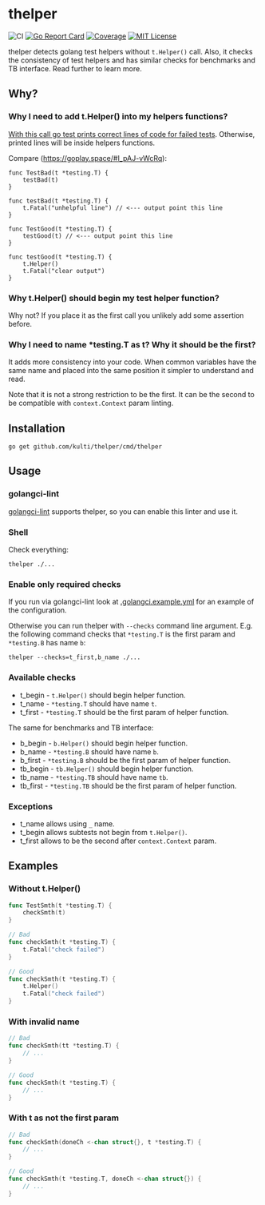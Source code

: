 # thelper

![CI](https://github.com/kulti/thelper/workflows/CI/badge.svg)
[![Go Report Card](https://goreportcard.com/badge/github.com/kulti/thelper)](https://goreportcard.com/report/github.com/kulti/thelper)
[![Coverage](https://coveralls.io/repos/github/kulti/thelper/badge.svg?branch=master)](https://coveralls.io/github/kulti/thelper?branch=master)
[![MIT License](http://img.shields.io/badge/license-MIT-blue.svg?style=flat)](LICENSE)

thelper detects golang test helpers without `t.Helper()` call. Also, it checks the consistency of test helpers and has similar checks for benchmarks and TB interface. Read further to learn more.

## Why?
### Why I need to add t.Helper() into my helpers functions?

[With this call go test prints correct lines of code for failed tests](https://golang.org/pkg/testing/#T.Helper
). Otherwise, printed lines will be inside helpers functions.

Compare (https://goplay.space/#I_pAJ-vWcRq):
```
func TestBad(t *testing.T) {
	testBad(t)
}

func testBad(t *testing.T) {
	t.Fatal("unhelpful line") // <--- output point this line
}

func TestGood(t *testing.T) {
	testGood(t) // <--- output point this line
}

func testGood(t *testing.T) {
	t.Helper()
	t.Fatal("clear output")
}
```

### Why t.Helper() should begin my test helper function?

Why not? If you place it as the first call you unlikely add some assertion before.

### Why I need to name *testing.T as t? Why it should be the first?

It adds more consistency into your code. When common variables have the same name and placed into the same position it simpler to understand and read.

Note that it is not a strong restriction to be the first. It can be the second to be compatible with `context.Context` param linting.

## Installation

```
go get github.com/kulti/thelper/cmd/thelper
```

## Usage

### golangci-lint

[golangci-lint](https://golangci-lint.run/) supports thelper, so you can enable this linter and use it.

### Shell

Check everything:
```
thelper ./...
```

### Enable only required checks

If you run via golangci-lint look at [.golangci.example.yml](https://golangci-lint.run/usage/configuration/#config-file) for an example of the configuration.

Otherwise you can run thelper with `--checks` command line argument. E.g. the following command checks that `*testing.T` is the first param and `*testing.B` has name `b`:
```
thelper --checks=t_first,b_name ./...
```

### Available checks
* t_begin - `t.Helper()` should begin helper function.
* t_name - `*testing.T` should have name `t`.
* t_first - `*testing.T` should be the first param of helper function.

The same for benchmarks and TB interface:
* b_begin - `b.Helper()` should begin helper function.
* b_name - `*testing.B` should have name `b`.
* b_first - `*testing.B` should be the first param of helper function.
* tb_begin - `tb.Helper()` should begin helper function.
* tb_name - `*testing.TB` should have name `tb`.
* tb_first - `*testing.TB` should be the first param of helper function.

### Exceptions

* t_name allows using `_` name.
* t_begin allows subtests not begin from `t.Helper()`.
* t_first allows to be the second after `context.Context` param.

## Examples

### Without t.Helper()

```go
func TestSmth(t *testing.T) {
	checkSmth(t)
}

// Bad
func checkSmth(t *testing.T) {
	t.Fatal("check failed")
}

// Good
func checkSmth(t *testing.T) {
	t.Helper()
	t.Fatal("check failed")
}
```

### With invalid name

```go
// Bad
func checkSmth(tt *testing.T) {
    // ...
}

// Good
func checkSmth(t *testing.T) {
    // ...
}
```

### With t as not the first param

```go
// Bad
func checkSmth(doneCh <-chan struct{}, t *testing.T) {
    // ...
}

// Good
func checkSmth(t *testing.T, doneCh <-chan struct{}) {
    // ...
}
```
